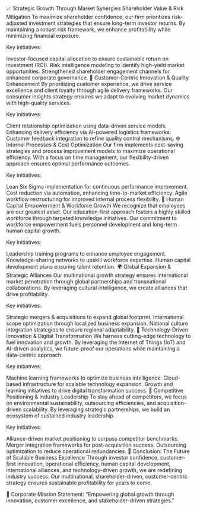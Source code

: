 📈 Strategic Growth Through Market Synergies
Shareholder Value & Risk Mitigation
To maximize shareholder confidence, our firm prioritizes risk-adjusted investment strategies that ensure long-term investor returns. By maintaining a robust risk framework, we enhance profitability while minimizing financial exposure.

Key initiatives:

Investor-focused capital allocation to ensure sustainable return on investment (ROI).
Risk intelligence modeling to identify high-yield market opportunities.
Strengthened shareholder engagement channels for enhanced corporate governance.
🚀 Customer-Centric Innovation & Quality Enhancement
By prioritizing customer experience, we drive service excellence and client loyalty through agile delivery frameworks. Our consumer insights strategy ensures we adapt to evolving market dynamics with high-quality services.

Key initiatives:

Client relationship optimization using data-driven service models.
Enhancing delivery efficiency via AI-powered logistics frameworks.
Customer feedback integration to refine quality control mechanisms.
⚙️ Internal Processes & Cost Optimization
Our firm implements cost-saving strategies and process improvement models to maximize operational efficiency. With a focus on time management, our flexibility-driven approach ensures optimal performance outcomes.

Key initiatives:

Lean Six Sigma implementation for continuous performance improvement.
Cost reduction via automation, enhancing time-to-market efficiency.
Agile workflow restructuring for improved internal process flexibility.
👥 Human Capital Empowerment & Workforce Growth
We recognize that employees are our greatest asset. Our education-first approach fosters a highly skilled workforce through targeted knowledge initiatives. Our commitment to workforce empowerment fuels personnel development and long-term human capital growth.

Key initiatives:

Leadership training programs to enhance employee engagement.
Knowledge-sharing networks to upskill workforce expertise.
Human capital development plans ensuring talent retention.
🌍 Global Expansion & Strategic Alliances
Our multinational growth strategy ensures international market penetration through global partnerships and transnational collaborations. By leveraging cultural intelligence, we create alliances that drive profitability.

Key initiatives:

Strategic mergers & acquisitions to expand global footprint.
International scope optimization through localized business expansion.
National culture integration strategies to ensure regional adaptability.
🔬 Technology-Driven Innovation & Digital Transformation
We harness cutting-edge technology to fuel innovation and growth. By leveraging the Internet of Things (IoT) and AI-driven analytics, we future-proof our operations while maintaining a data-centric approach.

Key initiatives:

Machine learning frameworks to optimize business intelligence.
Cloud-based infrastructure for scalable technology expansion.
Growth and learning initiatives to drive digital transformation success.
🤝 Competitive Positioning & Industry Leadership
To stay ahead of competitors, we focus on environmental sustainability, outsourcing efficiencies, and acquisition-driven scalability. By leveraging strategic partnerships, we build an ecosystem of sustained industry leadership.

Key initiatives:

Alliance-driven market positioning to surpass competitor benchmarks.
Merger integration frameworks for post-acquisition success.
Outsourcing optimization to reduce operational redundancies.
🚀 Conclusion: The Future of Scalable Business Excellence
Through investor confidence, customer-first innovation, operational efficiency, human capital development, international alliances, and technology-driven growth, we are redefining industry success. Our multinational, shareholder-driven, customer-centric strategy ensures sustainable profitability for years to come.

💼 Corporate Mission Statement:
"Empowering global growth through innovation, customer excellence, and stakeholder-driven strategies."